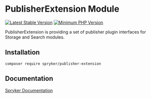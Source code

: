 # PublisherExtension Module
[![Latest Stable Version](https://poser.pugx.org/spryker/publisher-extension/v/stable.svg)](https://packagist.org/packages/spryker/publisher-extension)
[![Minimum PHP Version](https://img.shields.io/badge/php-%3E%3D%208.3-8892BF.svg)](https://php.net/)

PublisherExtension is providing a set of publisher plugin interfaces for Storage and Search modules.

## Installation

```
composer require spryker/publisher-extension
```

## Documentation

[Spryker Documentation](https://docs.spryker.com)
